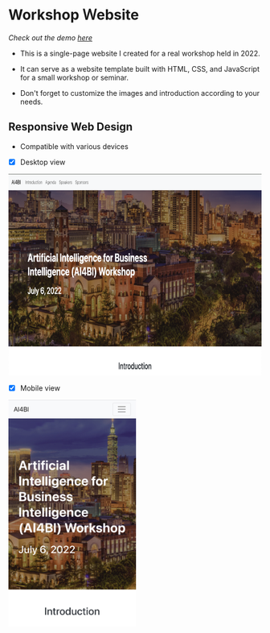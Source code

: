 # Workshop Ｗebsite

*Check out the demo [here](https://ashleyfhh.github.io/workshop-website/ "游標顯示")*

* This is a single-page website I created for a real workshop held in 2022.

* It can serve as a website template built with HTML, CSS, and JavaScript for a small workshop or seminar.

* Don't forget to customize the images and introduction according to your needs.


## Responsive Web Design

* Compatible with various devices

- [x] Desktop view

<kbd><img src="./preview/desktop_view.png" alt="desktop" height="400"><kbd>

- [x] Mobile view

<kbd><img src="./preview/mobile_view.jpg" alt="mobile" height="450"><kbd>